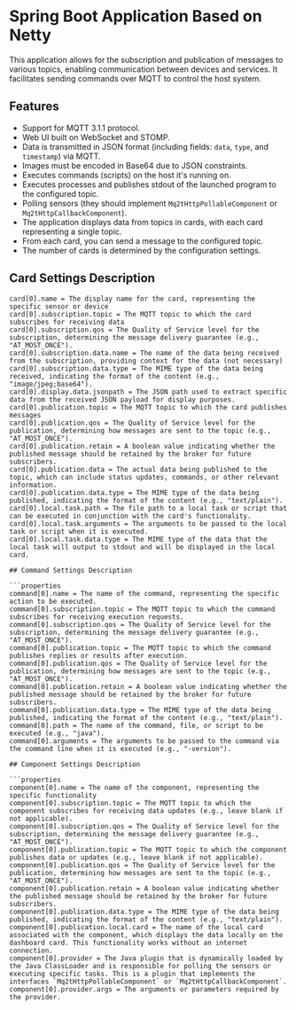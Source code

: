 # Spring Boot Application Based on Netty

This application allows for the subscription and publication of messages to various topics, enabling communication between devices and services. It facilitates sending commands over MQTT to control the host system.

## Features

- Support for MQTT 3.1.1 protocol.
- Web UI built on WebSocket and STOMP.
- Data is transmitted in JSON format (including fields: `data`, `type`, and `timestamp`) via MQTT.
- Images must be encoded in Base64 due to JSON constraints.
- Executes commands (scripts) on the host it's running on.
- Executes processes and publishes stdout of the launched program to the configured topic.
- Polling sensors (they should implement `Mq2tHttpPollableComponent` or `Mq2tHttpCallbackComponent`).
- The application displays data from topics in cards, with each card representing a single topic.
- From each card, you can send a message to the configured topic.
- The number of cards is determined by the configuration settings.

## Card Settings Description

```properties
card[0].name = The display name for the card, representing the specific sensor or device
card[0].subscription.topic = The MQTT topic to which the card subscribes for receiving data
card[0].subscription.qos = The Quality of Service level for the subscription, determining the message delivery guarantee (e.g., "AT_MOST_ONCE").
card[0].subscription.data.name = The name of the data being received from the subscription, providing context for the data (not necessary)
card[0].subscription.data.type = The MIME type of the data being received, indicating the format of the content (e.g., "image/jpeg;base64").
card[0].display.data.jsonpath = The JSON path used to extract specific data from the received JSON payload for display purposes.
card[0].publication.topic = The MQTT topic to which the card publishes messages 
card[0].publication.qos = The Quality of Service level for the publication, determining how messages are sent to the topic (e.g., "AT_MOST_ONCE").
card[0].publication.retain = A boolean value indicating whether the published message should be retained by the broker for future subscribers.
card[0].publication.data = The actual data being published to the topic, which can include status updates, commands, or other relevant information.
card[0].publication.data.type = The MIME type of the data being published, indicating the format of the content (e.g., "text/plain").
card[0].local.task.path = The file path to a local task or script that can be executed in conjunction with the card's functionality.
card[0].local.task.arguments = The arguments to be passed to the local task or script when it is executed.
card[0].local.task.data.type = The MIME type of the data that the local task will output to stdout and will be displayed in the local card.

## Command Settings Description

```properties
command[0].name = The name of the command, representing the specific action to be executed.
command[0].subscription.topic = The MQTT topic to which the command subscribes for receiving execution requests.
command[0].subscription.qos = The Quality of Service level for the subscription, determining the message delivery guarantee (e.g., "AT_MOST_ONCE").
command[0].publication.topic = The MQTT topic to which the command publishes replies or results after execution.
command[0].publication.qos = The Quality of Service level for the publication, determining how messages are sent to the topic (e.g., "AT_MOST_ONCE").
command[0].publication.retain = A boolean value indicating whether the published message should be retained by the broker for future subscribers.
command[0].publication.data.type = The MIME type of the data being published, indicating the format of the content (e.g., "text/plain").
command[0].path = The name of the command, file, or script to be executed (e.g., "java").
command[0].arguments = The arguments to be passed to the command via the command line when it is executed (e.g., "-version").

## Component Settings Description

```properties
component[0].name = The name of the component, representing the specific functionality
component[0].subscription.topic = The MQTT topic to which the component subscribes for receiving data updates (e.g., leave blank if not applicable).
component[0].subscription.qos = The Quality of Service level for the subscription, determining the message delivery guarantee (e.g., "AT_MOST_ONCE").
component[0].publication.topic = The MQTT topic to which the component publishes data or updates (e.g., leave blank if not applicable).
component[0].publication.qos = The Quality of Service level for the publication, determining how messages are sent to the topic (e.g., "AT_MOST_ONCE").
component[0].publication.retain = A boolean value indicating whether the published message should be retained by the broker for future subscribers.
component[0].publication.data.type = The MIME type of the data being published, indicating the format of the content (e.g., "text/plain").
component[0].publication.local.card = The name of the local card associated with the component, which displays the data locally on the dashboard card. This functionality works without an internet connection.
component[0].provider = The Java plugin that is dynamically loaded by the Java ClassLoader and is responsible for polling the sensors or executing specific tasks. This is a plugin that implements the interfaces `Mq2tHttpPollableComponent` or `Mq2tHttpCallbackComponent`.
component[0].provider.args = The arguments or parameters required by the provider.
